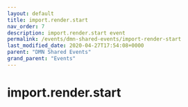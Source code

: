 ```yaml
---
layout: default
title: import.render.start 
nav_order: 7
description: import.render.start event
permalink: /events/dmn-shared-events/import-render-start
last_modified_date: 2020-04-27T17:54:08+0000
parent: "DMN Shared Events"
grand_parent: "Events"
---
```


# import.render.start
